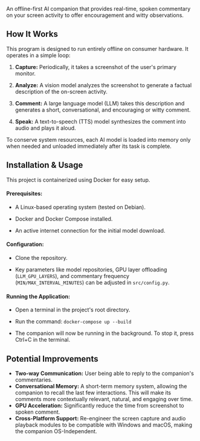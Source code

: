 An offline-first AI companion that provides real-time, spoken commentary on your screen activity to offer encouragement and witty observations.

## How It Works
This program is designed to run entirely offline on consumer hardware. It operates in a simple loop:

1. **Capture:** Periodically, it takes a screenshot of the user's primary monitor.

2. **Analyze:** A vision model analyzes the screenshot to generate a factual description of the on-screen activity.

3. **Comment:** A large language model (LLM) takes this description and generates a short, conversational, and encouraging or witty comment.

4. **Speak:** A text-to-speech (TTS) model synthesizes the comment into audio and plays it aloud.

To conserve system resources, each AI model is loaded into memory only when needed and unloaded immediately after its task is complete.

## Installation & Usage
This project is containerized using Docker for easy setup.

#### Prerequisites:

- A Linux-based operating system (tested on Debian).

- Docker and Docker Compose installed.

- An active internet connection for the initial model download.

#### Configuration:

- Clone the repository.

- Key parameters like model repositories, GPU layer offloading (`LLM_GPU_LAYERS`), and commentary frequency (`MIN/MAX_INTERVAL_MINUTES`) can be adjusted in `src/config.py`.

#### Running the Application:

- Open a terminal in the project's root directory.

- Run the command: `docker-compose up --build`

- The companion will now be running in the background. To stop it, press Ctrl+C in the terminal.

## Potential Improvements

- **Two-way Communication:** User being able to reply to the companion's commentaries.
- **Conversational Memory:** A short-term memory system, allowing the companion to recall the last few interactions. This will make its comments more contextually relevant, natural, and engaging over time.
- **GPU Acceleration:** Significantly reduce the time from screenshot to spoken comment.
- **Cross-Platform Support:** Re-engineer the screen capture and audio playback modules to be compatible with Windows and macOS, making the companion OS-Independent.